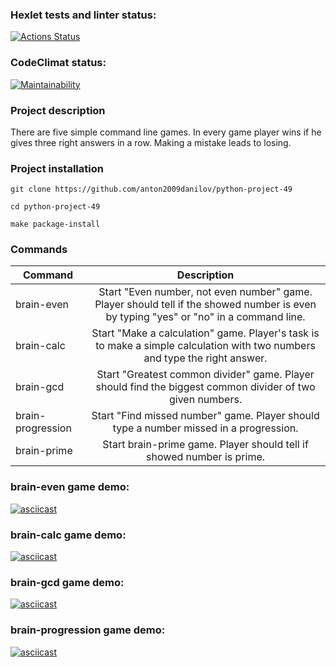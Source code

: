 ### Hexlet tests and linter status:
[![Actions Status](https://github.com/anton2009danilov/python-project-49/actions/workflows/hexlet-check.yml/badge.svg)
](https://github.com/anton2009danilov/python-project-49/actions)

### CodeClimat status:
[![Maintainability](https://api.codeclimate.com/v1/badges/61d6ad4c5bd35152e7c5/maintainability)](https://codeclimate.com/github/anton2009danilov/python-project-49/maintainability)

### Project description
There are five simple command line games. In every game player wins if he gives three right answers in a row. Making a mistake leads to losing.

### Project installation

```
git clone https://github.com/anton2009danilov/python-project-49

cd python-project-49

make package-install
```

### Commands

| Command           | Description                                                                                                                           |
| ----------------- | :-----------------------------------------------------------------------------------------------------------------------------------: |
| brain-even        | Start "Even number, not even number" game. Player should tell if the showed number is even by typing "yes" or "no" in a command line. |
| brain-calc        | Start "Make a calculation" game. Player's task is to make a simple calculation with two numbers and type the right answer.            |
| brain-gcd         | Start "Greatest common divider" game. Player should find the biggest common divider of two given numbers.                             |
| brain-progression | Start "Find missed number" game. Player should type a number missed in a progression.                                                 |
| brain-prime       | Start brain-prime game. Player should tell if showed number is prime.                                                                 |


### brain-even game demo:
[![asciicast](https://asciinema.org/a/QFWP6mgEXeNWq8tT4nbOc4War.svg)](https://asciinema.org/a/QFWP6mgEXeNWq8tT4nbOc4War)

### brain-calc game demo:
[![asciicast](https://asciinema.org/a/bqZ2qLDOkjFvyz6nLIJkKHCxA.svg)](https://asciinema.org/a/bqZ2qLDOkjFvyz6nLIJkKHCxA)

### brain-gcd game demo:
[![asciicast](https://asciinema.org/a/1031uzNmlyMkQiGPadktvB4aw.svg)](https://asciinema.org/a/1031uzNmlyMkQiGPadktvB4aw)

### brain-progression game demo:
[![asciicast](https://asciinema.org/a/Qn2krCH1hYJZIulCoR94VNoSj.svg)](https://asciinema.org/a/Qn2krCH1hYJZIulCoR94VNoSj)
